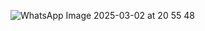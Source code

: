 
![WhatsApp Image 2025-03-02 at 20 55 48](https://github.com/user-attachments/assets/efdb0883-9a7c-43ec-ac96-3159d335c910)



